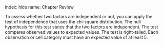 index: hide
name: Chapter Review

To assess whether two factors are independent or not, you can apply the test of independence that uses the chi-square distribution. The null hypothesis for this test states that the two factors are independent. The test compares observed values to expected values. The test is right-tailed. Each observation or cell category must have an expected value of at least 5.
